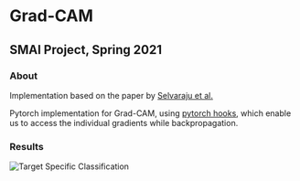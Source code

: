 # Grad-CAM
## SMAI Project, Spring 2021

### About
Implementation based on the paper by [Selvaraju et al.](https://arxiv.org/pdf/1610.02391.pdf)

Pytorch implementation for Grad-CAM, using [pytorch hooks](https://pytorch.org/tutorials/beginner/former_torchies/nnft_tutorial.html), which enable us to access the individual gradients while backpropagation.

### Results
![Target Specific Classification](https://github.com/Aa-aanegola/Grad-CAM/blob/master/sample_images/dog_and_cat_res?raw=true)
